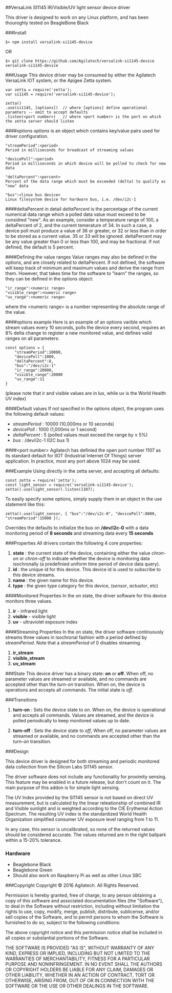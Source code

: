 ##VersaLink SI1145 IR/Visible/UV light sensor device driver

This driver is designed to work on any Linux platform, and has been thouroghly tested on BeagleBone Black

###Install
```
$> npm install versalink-si1145-device
```
OR
```
$> git clone https://github.com/Agilatech/versalink-si1145-device versalink-si1145-device
```

###Usage
This device driver may be consumed by either the Agilatech VersaLink IOT system, or the
Apigee Zetta system.
```
var zetta = require('zetta');
var si1145 = require('versalink-si1145-device');

zetta()
.use(si1145, [options])  // where [options] define operational paramters -- omit to accept defaults
.listen(<port number>)   // where <port number> is the port on which the zetta server should listen
```

####options
_options_ is an object which contains key/value pairs used for driver configuration.

```
"streamPeriod":<period>
Period in milliseconds for broadcast of streaming values

"devicePoll":<period>
Period in milliseconds in which device will be polled to check for new data

"deltaPercent":<percent>
Percent of the data range which must be exceeded (delta) to qualify as "new" data

"bus":<linux bus device>
Linux filesystem device for hardware bus, i.e. /dev/i2c-1
```
####deltaPercent in detail
_deltaPercent_ is the percentage of the current numerical data range which a polled data value must exceed to be considred "new". As an example, consider a temperature range of 100, a deltaPercent of 2, and the current temerature of 34.  In such a case, a device poll must produce a value of 36 or greater, or 32 or less than in order to be stored as a current value.  35 or 33 will be ignored.  deltaPercent may be any value greater than 0 or less than 100, and may be fractional. If not defined, the default is 5 percent.

####Defining the value ranges
Value ranges may also be defined in the options, and are closely related to deltaPercent.  If not defined, the software will keep track of minimum and maximum values and derive the range from them.  However, that takes time for the software to "learn" the ranges, so they can be defined in the options object:
```
"ir_range":<numeric range>
"visible_range":<numeric range>
"uv_range":<numeric range>
```
where the &lt;numeric range&gt; is a number representing the absolute range of the value.

####options example
Here is an example of an options varible which stream values every 10 seconds, polls the device every second, requires an 8% delta change to register a new monitored value, and defines
valid ranges on all parameters:
```
const options = {
    "streamPeriod":10000, 
    "devicePoll":1000, 
    "deltaPercent":8,
    "bus":"/dev/i2c-1"
    "ir_range":20000,
    "visible_range":20000
    "uv_range":11
}
```
(please note that ir and visible values are in lux, while uv is the World Health UV index)

####Default values
If not specified in the options object, the program uses the following default values:
* _streamPeriod_ : 10000 (10,000ms or 10 seconds)
* _devicePoll_ : 1000 (1,000ms or 1 second)
* _deltaPercent_ : 5 (polled values must exceed the range by &plusmn; 5%)
* _bus_ : /dev/i2c-1 (I2C bus 1)

  
####&lt;port number&gt;
Agilatech has definied the open port number 1107 as its standard default for IIOT (Industrial Internet Of Things) server application. In practice, most any port above 1024 may be used.


###Example
Using directly in the zetta server, and accepting all defaults:
```
const zetta = require('zetta');
const light_sensor = require('versalink-si1145-device');
zetta().use(light_sensor).listen(1107);
```

To easily specify some options, simply supply them in an object in the use statement like this:
```
zetta().use(light_sensor, { "bus":"/dev/i2c-0", "devicePoll":8000, "streamPeriod":15000 });
```
Overrides the defaults to initialize the bus on **/dev/i2c-0** with a data monitoring period of **8 seconds** and streaming data every **15 seconds**

###Properties
All drivers contain the following 4 core properties:
1. **state** : the current state of the device, containing either the value *chron-on* or *chron-off* 
to indicate whether the device is monitoring data isochronally (a predefinied uniform time period of device data query).
2. **id** : the unique id for this device.  This device id is used to subscribe to this device streams.
3. **name** : the given name for this device.
4. **type** : the given type category for this device,  (_sensor_, _actuator_, etc)


####Monitored Properties
In the *on* state, the driver software for this device monitors three values.
1. **ir** - infrared light
2. **visible** - visible light
3. **uv** - ultraviolet exposure index


####Streaming Properties
In the *on* state, the driver software continuously streams three values in isochronal 
fashion with a period defined by *streamPeriod*. Note that a *streamPeriod* of 0 disables streaming.
1. **ir_stream**
2. **visible_stream**
3. **uv_stream**
  

###State
This device driver has a binary state: __on__ or __off__. When off, no parameter values are streamed or available, and no commands are accepted other than the _turn-on_ transition. When on, the device is operations and accepts all commands.  The initial state is _off_.
  
  
###Transitions
1. **turn-on** : Sets the device state to *on*. When on, the device is operational and accepts all commands. Values are streamed, and the device is polled periodically to keep monitored values up to date.

2. **turn-off** : Sets the device state to *off*, When off, no parameter values are streamed or available, and no commands are accepted other than the _turn-on_ transition.

###Design

This device driver is designed for both streaming and periodic monitored data collection from the Silicon Labs SI1145 sensor.

The driver software does not include any functionality for proximity sensing.  This feature may be enabled in a future release, but don't count on it. The main purpose of this addon is for simple light sensing.

The UV Index provided by the SI1145 sensor is not based on direct UV measurement, but is calculated by the linear releationship of combined IR and Visible sunlight and is weighted according to the CIE Erythemal Action Spectrum.  The resulting UV index is the standardized World Health Organization simplified consumer UV exposure level ranging from 1 to 11.

In any case, this sensor is uncalibrated, so none of the returned values should be considered accurate. The values returned are in the right ballpark within a 15-20% tolerance.


### Hardware

* Beaglebone Black
* Beaglebone Green
* Should also work on Raspberry Pi as well as other Linux SBC


###Copyright
Copyright © 2016 Agilatech. All Rights Reserved.

Permission is hereby granted, free of charge, to any person obtaining a copy of this software and associated documentation 
files (the "Software"), to deal in the Software without restriction, including without limitation the rights to use, copy, 
modify, merge, publish, distribute, sublicense, and/or sell copies of the Software, and to permit persons to whom the 
Software is furnished to do so, subject to the following conditions:

The above copyright notice and this permission notice shall be included in all copies or substantial portions of the Software.

THE SOFTWARE IS PROVIDED "AS IS", WITHOUT WARRANTY OF ANY KIND, EXPRESS OR IMPLIED, INCLUDING BUT NOT LIMITED TO THE 
WARRANTIES OF MERCHANTABILITY, FITNESS FOR A PARTICULAR PURPOSE AND NONINFRINGEMENT. IN NO EVENT SHALL THE AUTHORS OR 
COPYRIGHT HOLDERS BE LIABLE FOR ANY CLAIM, DAMAGES OR OTHER LIABILITY, WHETHER IN AN ACTION OF CONTRACT, TORT OR OTHERWISE, 
ARISING FROM, OUT OF OR IN CONNECTION WITH THE SOFTWARE OR THE USE OR OTHER DEALINGS IN THE SOFTWARE.
